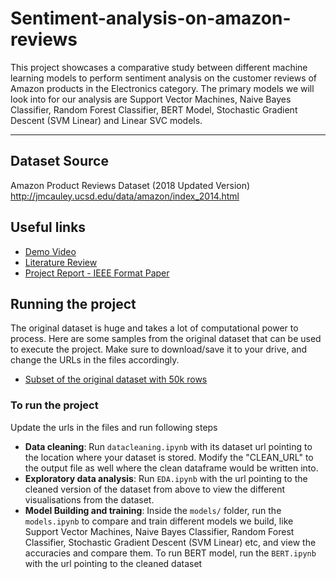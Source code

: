 # Sentiment-analysis-on-amazon-reviews

This project showcases a comparative study between different machine learning models to perform sentiment analysis on the customer reviews of Amazon products in the Electronics category. The primary models we will look into for our analysis are Support Vector Machines, Naive Bayes Classifier, Random Forest Classifier, BERT Model, Stochastic Gradient Descent (SVM Linear) and Linear SVC models.

---

## Dataset Source
Amazon Product Reviews Dataset (2018 Updated Version)<br>
http://jmcauley.ucsd.edu/data/amazon/index_2014.html

## Useful links

- [Demo Video](https://drive.google.com/drive/folders/190hH4boR2IaLi2K0Y8kADxtAe9aHcNAC?usp=sharing)
- [Literature Review](https://drive.google.com/drive/folders/1H_DjSv5xl1DP-o0ejYsmil1nJEVjMWgX?usp=sharing)
- [Project Report - IEEE Format Paper](https://drive.google.com/drive/folders/14ccg7k00QGlAc3ijbAj5JaqiYizgfrwP?usp=sharing)



## Running the project

The original dataset is huge and takes a lot of computational power to process. Here are some samples from the original dataset that can be used to execute the project. Make sure to download/save it to your drive, and change the URLs in the files accordingly.

- [Subset of the original dataset with 50k rows](https://drive.google.com/file/d/1EW-2ZiC2Df8PufsuNMPqIrdx6_zo29D1/view?usp=sharing)

### To run the project
Update the urls in the files and run following steps

- <b>Data cleaning</b>: Run `datacleaning.ipynb` with its dataset url pointing to the location where your dataset is stored. Modify the "CLEAN_URL" to the output file as well where the clean dataframe would be written into.
- <b>Exploratory data analysis</b>: Run `EDA.ipynb` with the url pointing to the cleaned version of the dataset from above to view the different visualisations from the dataset.
- <b>Model Building and training</b>: Inside the `models/` folder, run the `models.ipynb` to compare and train different models we build, like Support Vector Machines, Naive Bayes Classifier, Random Forest Classifier, Stochastic Gradient Descent (SVM Linear) etc, and view the accuracies and compare them. To run BERT model, run the `BERT.ipynb` with the url pointing to the cleaned dataset


